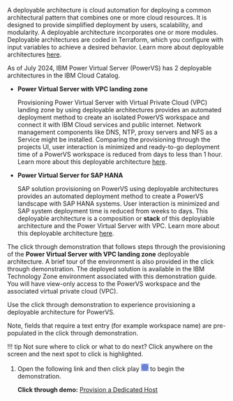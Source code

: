 A deployable architecture is cloud automation for deploying a common architectural pattern that combines one or more cloud resources. It is designed to provide simplified deployment by users, scalability, and modularity. A deployable architecture incorporates one or more modules. Deployable architectures are coded in Terraform, which you configure with input variables to achieve a desired behavior. Learn more about deployable architectures <a href="https://cloud.ibm.com/docs/secure-enterprise?topic=secure-enterprise-understand-module-da" target="_blank">here</a>.

As of July 2024, IBM Power Virtual Server (PowerVS) has 2 deployable architectures in the IBM Cloud Catalog.

- **Power Virtual Server with VPC landing zone**
    
    Provisioning Power Virtual Server with Virtual Private Cloud (VPC) landing zone by using deployable architectures provides an automated deployment method to create an isolated PowerVS workspace and connect it with IBM Cloud services and public internet. Network management components like DNS, NTP, proxy servers and NFS as a Service might be installed. Comparing the provisioning through the projects UI, user interaction is minimized and ready-to-go deployment time of a PowerVS workspace is reduced from days to less than 1 hour. Learn more about this deployable architecture <a href="https://cloud.ibm.com/docs/powervs-vpc?topic=powervs-vpc-automation-solution-overview" target="_blank">here</a>.

- **Power Virtual Server for SAP HANA**

    SAP solution provisioning on PowerVS using deployable architectures provides an automated deployment method to create a PowerVS landscape with SAP HANA systems. User interaction is minimized and SAP system deployment time is reduced from weeks to days. This deployable architecture is a composition or **stack** of this deployiable architecture and the Power Virtual Server with VPC. Learn more about this deployable architecture <a href="https://cloud.ibm.com/docs/sap-powervs?topic=sap-powervs-automation-solution-overview" target="_blank">here</a>.

The click through demonstration that follows steps through the provisioning of the **Power Virtual Server with VPC landing zone** deployable architecture. A brief tour of the environment is also provided in the click through demonstration. The deployed solution is available in the IBM Technology Zone environment associated with this demonstration guide. You will have view-only access to the PowerVS workspace and the associated virtual private cloud (VPC).

Use the click through demonstration to experience provisioning a deployable architecture for PowerVS.

Note, fields that require a text entry (for example workspace name) are pre-populated in the click through demonstration.

!!! tip
    Not sure where to click or what to do next? Click anywhere on the screen and the next spot to click is highlighted.

1. Open the following link and then click play ![](_attachments/ClickThruPlayButton.png) to begin the demonstration.

    **Click through demo:** <a href="https://ibm.github.io/SalesEnablement-test-repo/includes/Provisioning-a-DeployableArchitecture/index.html" target ="_blank">Provision a Dedicated Host</a>